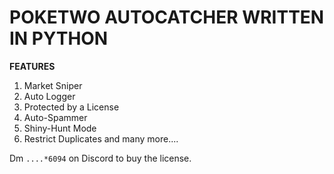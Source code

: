 # POKETWO AUTOCATCHER WRITTEN IN PYTHON


**FEATURES**
1) Market Sniper
2) Auto Logger
3) Protected by a License 
4) Auto-Spammer
5) Shiny-Hunt Mode
6) Restrict Duplicates
and many more....


Dm `....*6094` on Discord to buy the license.
